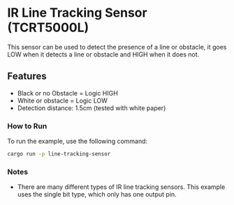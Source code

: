 # IR Line Tracking Sensor (TCRT5000L) 

This sensor can be used to detect the presence of a line or obstacle, it goes LOW when it detects a line or obstacle and HIGH when it does not.

## Features

- Black or no Obstacle = Logic HIGH
- White or obstacle = Logic LOW
- Detection distance: 1.5cm (tested with white paper)

### How to Run

To run the example, use the following command:

```bash
cargo run -p line-tracking-sensor
```

### Notes

- There are many different types of IR line tracking sensors. This example uses the single bit type, which only has one output pin.
